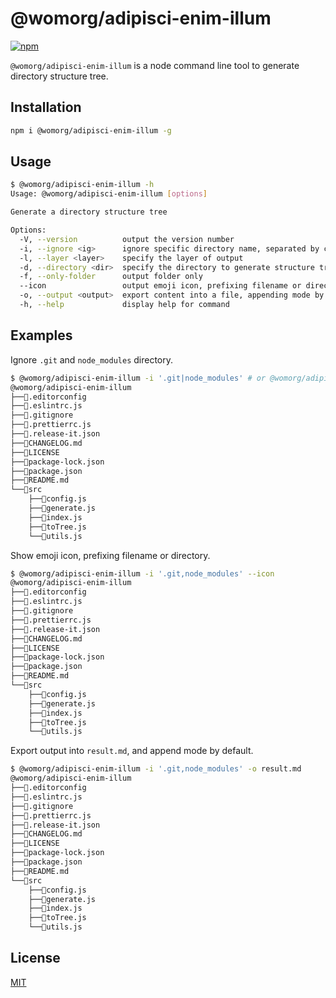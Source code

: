 # @womorg/adipisci-enim-illum

[![npm](https://img.shields.io/npm/v/@womorg/adipisci-enim-illum)](https://www.npmjs.com/package/@womorg/adipisci-enim-illum)

`@womorg/adipisci-enim-illum` is a node command line tool to generate directory structure tree.

## Installation

```bash
npm i @womorg/adipisci-enim-illum -g
```

## Usage

```bash
$ @womorg/adipisci-enim-illum -h
Usage: @womorg/adipisci-enim-illum [options]

Generate a directory structure tree

Options:
  -V, --version          output the version number
  -i, --ignore <ig>      ignore specific directory name, separated by comma or '|'  
  -l, --layer <layer>    specify the layer of output
  -d, --directory <dir>  specify the directory to generate structure tree
  -f, --only-folder      output folder only
  --icon                 output emoji icon, prefixing filename or directory
  -o, --output <output>  export content into a file, appending mode by default      
  -h, --help             display help for command
```

## Examples

Ignore `.git` and `node_modules` directory.

```bash
$ @womorg/adipisci-enim-illum -i '.git|node_modules' # or @womorg/adipisci-enim-illum -i '.git,node_modules'
@womorg/adipisci-enim-illum
├──📄.editorconfig
├──📄.eslintrc.js
├──📄.gitignore
├──📄.prettierrc.js
├──📄.release-it.json
├──📄CHANGELOG.md
├──📄LICENSE
├──📄package-lock.json
├──📄package.json
├──📄README.md
└──📁src
    ├──📄config.js
    ├──📄generate.js
    ├──📄index.js
    ├──📄toTree.js
    └──📄utils.js
```

Show emoji icon, prefixing filename or directory.

```bash
$ @womorg/adipisci-enim-illum -i '.git,node_modules' --icon
@womorg/adipisci-enim-illum
├──📄.editorconfig
├──📄.eslintrc.js
├──📄.gitignore
├──📄.prettierrc.js
├──📄.release-it.json
├──📄CHANGELOG.md
├──📄LICENSE
├──📄package-lock.json
├──📄package.json
├──📄README.md
└──📁src
    ├──📄config.js
    ├──📄generate.js
    ├──📄index.js
    ├──📄toTree.js
    └──📄utils.js
```

Export output into `result.md`, and append mode by default.

```bash
$ @womorg/adipisci-enim-illum -i '.git,node_modules' -o result.md
@womorg/adipisci-enim-illum
├──📄.editorconfig
├──📄.eslintrc.js
├──📄.gitignore
├──📄.prettierrc.js
├──📄.release-it.json
├──📄CHANGELOG.md
├──📄LICENSE
├──📄package-lock.json
├──📄package.json
├──📄README.md
└──📁src
    ├──📄config.js
    ├──📄generate.js
    ├──📄index.js
    ├──📄toTree.js
    └──📄utils.js
```
## License

[MIT](./LICENSE)
